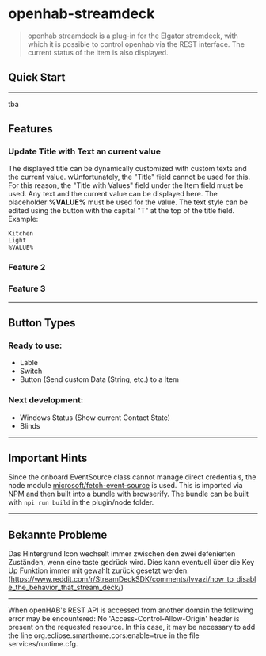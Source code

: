 # openhab-streamdeck

> openhab streamdeck is a plug-in for the Elgator stremdeck, with which it is possible to control  openhab via the REST interface.
> The current status of the item is also displayed.

## Quick Start
---
tba

## Features

###  Update Title with Text an current value
The displayed title can be dynamically customized with custom texts and the current value.  wUnfortunately, the "Title" field cannot be used for this. For this reason, the "Title with Values" field under the Item field must be used. Any text and the current value can be displayed here. The placeholder **%VALUE%** must be used for the value. The text style can be edited using the button with the capital "T" at the top of the title field. Example:
```
Kitchen
Light
%VALUE%
```

### Feature 2

### Feature 3

---

## Button Types

### Ready to use:
- Lable
- Switch
- Button (Send custom Data (String, etc.) to a Item


### Next development:
- Windows Status (Show current Contact State)
- Blinds

---

## Important Hints

Since the onboard EventSource class cannot manage direct credentials, the node module [microsoft/fetch-event-source](https://github.com/Azure/fetch-event-source) is used. This is imported via NPM and then built into a bundle with browserify. 
The bundle can be built with ``npi run build`` in the plugin/node folder.

---

## Bekannte Probleme

Das Hintergrund Icon wechselt immer zwischen den zwei defenierten Zuständen, wenn eine taste gedrück wird. Dies kann eventuell über die Key Up Funktion immer mit gewahlt zurück gesetzt werden. (https://www.reddit.com/r/StreamDeckSDK/comments/lvvazi/how_to_disable_the_behavior_that_stream_deck/)

---
When openHAB's REST API is accessed from another domain the following error may be encountered: No 'Access-Control-Allow-Origin' header is present on the requested resource. In this case, it may be necessary to add the line org.eclipse.smarthome.cors:enable=true in the file services/runtime.cfg.
